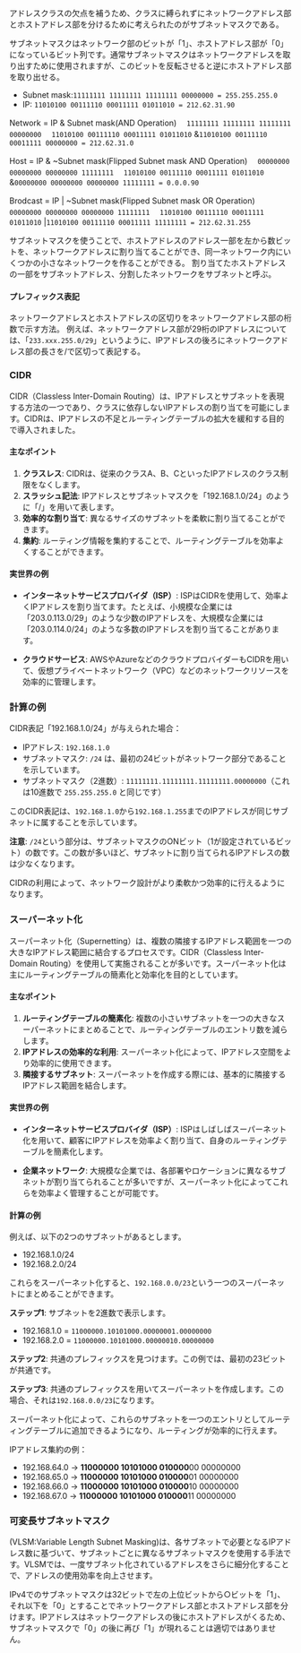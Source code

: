 アドレスクラスの欠点を補うため、クラスに縛られずにネットワークアドレス部とホストアドレス部を分けるために考えられたのがサブネットマスクである。

サブネットマスクはネットワーク部のビットが「1」、ホストアドレス部が「0」になっているビット列です。通常サブネットマスクはネットワークアドレスを取り出すために使用されますが、このビットを反転させると逆にホストアドレス部を取り出せる。
- Subnet mask:`11111111 11111111 11111111 00000000 = 255.255.255.0`
- IP: `11010100 00111110 00011111 01011010 = 212.62.31.90`

Network = IP & Subnet mask(AND Operation)
　`11111111 11111111 11111111 00000000`
　`11010100 00111110 00011111 01011010`
&`11010100 00111110 00011111 00000000 = 212.62.31.0`

Host = IP & ~Subnet mask(Flipped Subnet mask AND Operation)
　`00000000 00000000 00000000 11111111`
　`11010100 00111110 00011111 01011010`
&`00000000 00000000 00000000 11111111 = 0.0.0.90`

Brodcast = IP | ~Subnet mask(Flipped Subnet mask OR Operation)
　`00000000 00000000 00000000 11111111`
　`11010100 00111110 00011111 01011010`
|`11010100 00111110 00011111 11111111 = 212.62.31.255`


サブネットマスクを使うことで、ホストアドレスのアドレス一部を左から数ビットを、ネットワークアドレスに割り当てることができ、同一ネットワーク内にいくつかの小さなネットワークを作ることができる。
割り当てたホストアドレスの一部をサブネットアドレス、分割したネットワークをサブネットと呼ぶ。

#### プレフィックス表記
ネットワークアドレスとホストアドレスの区切りをネットワークアドレス部の桁数で示す方法。
例えば、ネットワークアドレス部が29桁のIPアドレスについては、「`233.xxx.255.0/29`」というように、IPアドレスの後ろにネットワークアドレス部の長さを/で区切って表記する。


### CIDR
CIDR（Classless Inter-Domain Routing）は、IPアドレスとサブネットを表現する方法の一つであり、クラスに依存しないIPアドレスの割り当てを可能にします。CIDRは、IPアドレスの不足とルーティングテーブルの拡大を緩和する目的で導入されました。

#### 主なポイント
1. **クラスレス**: CIDRは、従来のクラスA、B、CといったIPアドレスのクラス制限をなくします。
2. **スラッシュ記法**: IPアドレスとサブネットマスクを「192.168.1.0/24」のように「/」を用いて表します。
3. **効率的な割り当て**: 異なるサイズのサブネットを柔軟に割り当てることができます。
4. **集約**: ルーティング情報を集約することで、ルーティングテーブルを効率よくすることができます。

#### 実世界の例

- **インターネットサービスプロバイダ（ISP）**: ISPはCIDRを使用して、効率よくIPアドレスを割り当てます。たとえば、小規模な企業には「203.0.113.0/29」のような少数のIPアドレスを、大規模な企業には「203.0.114.0/24」のような多数のIPアドレスを割り当てることがあります。

- **クラウドサービス**: AWSやAzureなどのクラウドプロバイダーもCIDRを用いて、仮想プライベートネットワーク（VPC）などのネットワークリソースを効率的に管理します。

### 計算の例
CIDR表記「192.168.1.0/24」が与えられた場合：

- IPアドレス: `192.168.1.0`
- サブネットマスク: `/24` は、最初の24ビットがネットワーク部分であることを示しています。
- サブネットマスク（2進数）: `11111111.11111111.11111111.00000000`（これは10進数で `255.255.255.0` と同じです）

このCIDR表記は、`192.168.1.0`から`192.168.1.255`までのIPアドレスが同じサブネットに属することを示しています。

**注意**: `/24`という部分は、サブネットマスクのONビット（1が設定されているビット）の数です。この数が多いほど、サブネットに割り当てられるIPアドレスの数は少なくなります。

CIDRの利用によって、ネットワーク設計がより柔軟かつ効率的に行えるようになります。

### スーパーネット化
スーパーネット化（Supernetting）は、複数の隣接するIPアドレス範囲を一つの大きなIPアドレス範囲に結合するプロセスです。CIDR（Classless Inter-Domain Routing）を使用して実施されることが多いです。スーパーネット化は主にルーティングテーブルの簡素化と効率化を目的としています。

#### 主なポイント
1. **ルーティングテーブルの簡素化**: 複数の小さいサブネットを一つの大きなスーパーネットにまとめることで、ルーティングテーブルのエントリ数を減らします。
2. **IPアドレスの効率的な利用**: スーパーネット化によって、IPアドレス空間をより効率的に使用できます。
3. **隣接するサブネット**: スーパーネットを作成する際には、基本的に隣接するIPアドレス範囲を結合します。

#### 実世界の例

- **インターネットサービスプロバイダ（ISP）**: ISPはしばしばスーパーネット化を用いて、顧客にIPアドレスを効率よく割り当て、自身のルーティングテーブルを簡素化します。

- **企業ネットワーク**: 大規模な企業では、各部署やロケーションに異なるサブネットが割り当てられることが多いですが、スーパーネット化によってこれらを効率よく管理することが可能です。

#### 計算の例
例えば、以下の2つのサブネットがあるとします。
- 192.168.1.0/24
- 192.168.2.0/24

これらをスーパーネット化すると、`192.168.0.0/23`という一つのスーパーネットにまとめることができます。

**ステップ1**: サブネットを2進数で表示します。
- 192.168.1.0 = `11000000.10101000.00000001.00000000`
- 192.168.2.0 = `11000000.10101000.00000010.00000000`

**ステップ2**: 共通のプレフィックスを見つけます。この例では、最初の23ビットが共通です。

**ステップ3**: 共通のプレフィックスを用いてスーパーネットを作成します。この場合、それは`192.168.0.0/23`になります。

スーパーネット化によって、これらのサブネットを一つのエントリとしてルーティングテーブルに追加できるようになり、ルーティングが効率的に行えます。

IPアドレス集約の例：
- 192.168.64.0 → **11000000 10101000 010000**00 00000000
- 192.168.65.0 → **11000000 10101000 010000**01 00000000
- 192.168.66.0 → **11000000 10101000 010000**10 00000000
- 192.168.67.0 → **11000000 10101000 010000**11 00000000

### **可変長サブネットマスク** 
(VLSM:Variable Length Subnet Masking)は、各サブネットで必要となるIPアドレス数に基づいて、サブネットごとに異なるサブネットマスクを使用する手法です。VLSMでは、一度サブネット化されているアドレスをさらに細分化することで、アドレスの使用効率を向上させます。  
  
IPv4でのサブネットマスクは32ビットで左の上位ビットから○ビットを「1」、それ以下を「0」とすることでネットワークアドレス部とホストアドレス部を分けます。IPアドレスはネットワークアドレスの後にホストアドレスがくるため、サブネットマスクで「0」の後に再び「1」が現れることは適切ではありません。